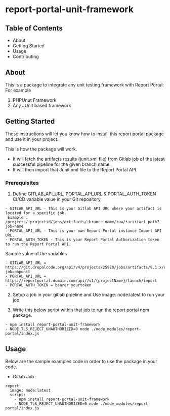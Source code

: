 # report-portal-unit-framework
## Table of Contents

- About
- Getting Started
- Usage
- Contributing

## About <a name = "about"></a>

This is a package to integrate any unit testing framework with Report Portal: For example

1. PHPUnut Framework
2. Any JUnit based framework

## Getting Started <a name = "getting_started"></a>

These instructions will let you know how to install this report portal package and use it in your project.

This is how the package will work.
- It will fetch the artifacts results (junit.xml file) from Gitlab job of the latest successful pipeline for the given branch name.
- It will then import that Junit.xml file to the Report Portal API.

### Prerequisites

1. Define GITLAB_API_URL, PORTAL_API_URL & PORTAL_AUTH_TOKEN CI/CD variable value in your Git repository.

```
- GITLAB_API_URL - This is your Gitlab API URL where your artifact is located for a specific job.
 Example : /projects/:projectid/jobs/artifacts/:brance_name/raw/*artifact_path?job=name
- PORTAL_API_URL - This is your own Report Portal instance Import API URL.
- PORTAL_AUTH_TOKEN - This is your Report Portal Authorization token to run the Report Portal API.
```

Sample value of the variables

```
- GITLAB_API_URL = https://git.drupalcode.org/api/v4/projects/25920/jobs/artifacts/9.1.x/raw/junit.xml?job=phpunit
- PORTAL_API_URL = https://reportportal.domain.com/api//v1/{projectName}/launch/import
- PORTAL_AUTH_TOKEN = bearer yourtoken
```

2. Setup a job in your gitlab pipeline and Use  image: node:latest to run your job.

3.  Write this below script within that job to run the report portal npm package.  
```
- npm install report-portal-unit-framework
- NODE_TLS_REJECT_UNAUTHORIZED=0 node ./node_modules/report-portal/index.js
```

## Usage <a name = "usage"></a>

Below are the sample examples code in order to use the package in your code. 

- Gitlab Job :
```
report:
  image: node:latest
  script:
    - npm install report-portal-unit-framework
    - NODE_TLS_REJECT_UNAUTHORIZED=0 node ./node_modules/report-portal/index.js
```